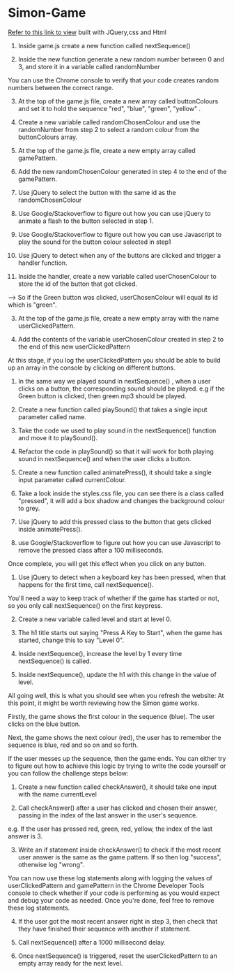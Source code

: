 # Simon-Game
<a href="https://nas1812.github.io/Simon-Game/">Refer to this link to view</a>
built with JQuery,css and Html
1. Inside game.js create a new function called nextSequence()

2. Inside the new function generate a new random number between 0 and 3, and store it in a variable called randomNumber

You can use the Chrome console to verify that your code creates random numbers between the correct range.


3. At the top of the game.js file, create a new array called buttonColours and set it to hold the sequence "red", "blue", "green", "yellow" .

4. Create a new variable called randomChosenColour and use the randomNumber from step 2 to select a random colour from the buttonColours array.

5. At the top of the game.js file, create a new empty array called gamePattern.

6. Add the new randomChosenColour generated in step 4 to the end of the gamePattern.

1. Use jQuery to select the button with the same id as the randomChosenColour

2. Use Google/Stackoverflow to figure out how you can use jQuery to animate a flash to the button selected in step 1.
3. Use Google/Stackoverflow to figure out how you can use Javascript to play the sound for the button colour selected in step1
1. Use jQuery to detect when any of the buttons are clicked and trigger a handler function.

2. Inside the handler, create a new variable called userChosenColour to store the id of the button that got clicked.

--> So if the Green button was clicked, userChosenColour will equal its id which is "green".


3. At the top of the game.js file, create a new empty array with the name userClickedPattern.

4. Add the contents of the variable userChosenColour created in step 2 to the end of this new userClickedPattern

At this stage, if you log the userClickedPattern you should be able to build up an array in the console by clicking on different buttons.
1. In the same way we played sound in nextSequence() , when a user clicks on a button, the corresponding sound should be played. e.g if the Green button is clicked, then green.mp3 should be played.

2. Create a new function called playSound() that takes a single input parameter called name.

3. Take the code we used to play sound in the nextSequence() function and move it to playSound().

4. Refactor the code in playSound() so that it will work for both playing sound in nextSequence() and when the user clicks a button.
1. Create a new function called animatePress(), it should take a single input parameter called currentColour.

2. Take a look inside the styles.css file, you can see there is a class called "pressed", it will add a box shadow and changes the background colour to grey.


3. Use jQuery to add this pressed class to the button that gets clicked inside animatePress().

4. use Google/Stackoverflow to figure out how you can use Javascript to remove the pressed class after a 100 milliseconds.

Once complete, you will get this effect when you click on any button.
1. Use jQuery to detect when a keyboard key has been pressed, when that happens for the first time, call nextSequence().

You'll need a way to keep track of whether if the game has started or not, so you only call nextSequence() on the first keypress.

2. Create a new variable called level and start at level 0.

3. The h1 title starts out saying "Press A Key to Start", when the game has started, change this to say "Level 0".

4. Inside nextSequence(), increase the level by 1 every time nextSequence() is called.

5. Inside nextSequence(), update the h1 with this change in the value of level.

All going well, this is what you should see when you refresh the website:
At this point, it might be worth reviewing how the Simon game works.

Firstly, the game shows the first colour in the sequence (blue). The user clicks on the blue button.

Next, the game shows the next colour (red), the user has to remember the sequence is blue, red and so on and so forth.

If the user messes up the sequence, then the game ends.
You can either try to figure out how to achieve this logic by trying to write the code yourself or you can follow the challenge steps below:

1. Create a new function called checkAnswer(), it should take one input with the name currentLevel

2. Call checkAnswer() after a user has clicked and chosen their answer, passing in the index of the last answer in the user's sequence.

e.g. If the user has pressed red, green, red, yellow, the index of the last answer is 3.

3. Write an if statement inside checkAnswer() to check if the most recent user answer is the same as the game pattern. If so then log "success", otherwise log "wrong".

You can now use these log statements along with logging the values of userClickedPattern and gamePattern in the Chrome Developer Tools console to check whether if your code is performing as you would expect and debug your code as needed. Once you're done, feel free to remove these log statements.

4. If the user got the most recent answer right in step 3, then check that they have finished their sequence with another if statement.

5. Call nextSequence() after a 1000 millisecond delay.

6. Once nextSequence() is triggered, reset the userClickedPattern to an empty array ready for the next level.

